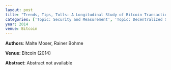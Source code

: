 ```yaml
---
layout: post
title: "Trends, Tips, Tolls: A Longitudinal Study of Bitcoin Transaction Fees"
categories: ['Topic: Security and Measurement', 'Topic: Decentralized Systems', '2014', 'Venue: Bitcoin']
year: 2014
venue: Bitcoin
---
```

**Authors**: Malte Moser, Rainer Bohme

**Venue**: Bitcoin (2014)

**Abstract**: Abstract not available
